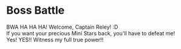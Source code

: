 # Boss Battle


BWA HA HA HA! Welcome, Captain Reley! :D    
If you want your precious Mini Stars back, you'll have to defeat me!  
Yes! YES!! Witness my full true power!!



